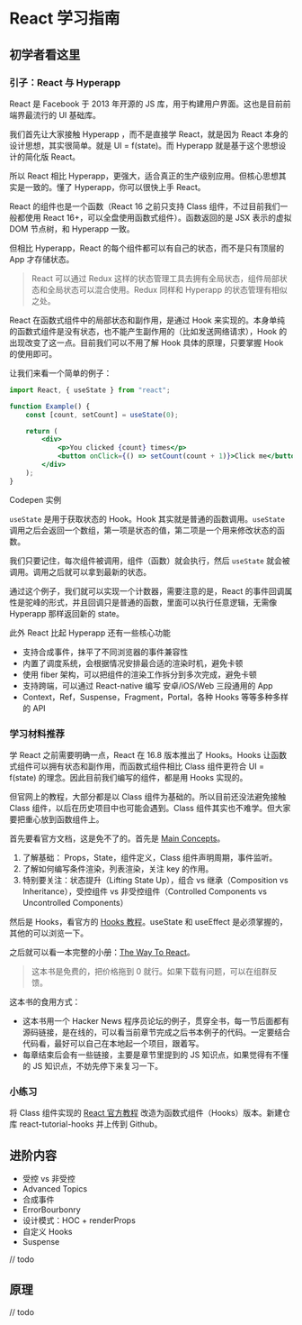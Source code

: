 # React 学习指南

## 初学者看这里

### 引子：React 与 Hyperapp

React 是 Facebook 于 2013 年开源的 JS 库，用于构建用户界面。这也是目前前端界最流行的 UI 基础库。

我们首先让大家接触 Hyperapp ，而不是直接学 React，就是因为 React 本身的设计思想，其实很简单。就是 UI = f(state)。而 Hyperapp 就是基于这个思想设计的简化版 React。

所以 React 相比 Hyperapp，更强大，适合真正的生产级别应用。但核心思想其实是一致的。懂了 Hyperapp，你可以很快上手 React。

React 的组件也是一个函数（React 16 之前只支持 Class 组件，不过目前我们一般都使用 React 16+，可以全盘使用函数式组件）。函数返回的是 JSX 表示的虚拟 DOM 节点树，和 Hyperapp 一致。

但相比 Hyperapp，React 的每个组件都可以有自己的状态，而不是只有顶层的 App 才存储状态。

> React 可以通过 Redux 这样的状态管理工具去拥有全局状态，组件局部状态和全局状态可以混合使用。Redux 同样和 Hyperapp 的状态管理有相似之处。

React 在函数式组件中的局部状态和副作用，是通过 Hook 来实现的。本身单纯的函数式组件是没有状态，也不能产生副作用的（比如发送网络请求），Hook 的出现改变了这一点。目前我们可以不用了解 Hook 具体的原理，只要掌握 Hook 的使用即可。

让我们来看一个简单的例子：

```jsx
import React, { useState } from "react";

function Example() {
	const [count, setCount] = useState(0);

	return (
		<div>
			<p>You clicked {count} times</p>
			<button onClick={() => setCount(count + 1)}>Click me</button>
		</div>
	);
}
```

Codepen 实例

`useState` 是用于获取状态的 Hook。Hook 其实就是普通的函数调用。`useState` 调用之后会返回一个数组，第一项是状态的值，第二项是一个用来修改状态的函数。

我们只要记住，每次组件被调用，组件（函数）就会执行，然后 `useState` 就会被调用。调用之后就可以拿到最新的状态。

通过这个例子，我们就可以实现一个计数器，需要注意的是，React 的事件回调属性是驼峰的形式，并且回调只是普通的函数，里面可以执行任意逻辑，无需像 Hyperapp 那样返回新的 state。

此外 React 比起 Hyperapp 还有一些核心功能

- 支持合成事件，抹平了不同浏览器的事件兼容性
- 内置了调度系统，会根据情况安排最合适的渲染时机，避免卡顿
- 使用 fiber 架构，可以把组件的渲染工作拆分到多次完成，避免卡顿
- 支持跨端，可以通过 React-native 编写 安卓/iOS/Web 三段通用的 App
- Context，Ref，Suspense，Fragment，Portal，各种 Hooks 等等多种多样的 API

### 学习材料推荐

学 React 之前需要明确一点，React 在 16.8 版本推出了 Hooks。Hooks 让函数式组件可以拥有状态和副作用，而函数式组件相比 Class 组件更符合 UI = f(state) 的理念。因此目前我们编写的组件，都是用 Hooks 实现的。

但官网上的教程，大部分都是以 Class 组件为基础的。所以目前还没法避免接触 Class 组件，以后在历史项目中也可能会遇到。Class 组件其实也不难学。但大家要把重心放到函数组件上。

首先要看官方文档，这是免不了的。首先是 [Main Concepts](https://reactjs.org/docs/hello-world.html)。

1. 了解基础： Props，State，组件定义，Class 组件声明周期，事件监听。
2. 了解如何编写条件渲染，列表渲染，关注 key 的作用。
3. 特别要关注：状态提升（Lifting State Up），组合 vs 继承（Composition vs Inheritance），受控组件 vs 非受控组件（Controlled Components vs Uncontrolled Components）

然后是 Hooks，看官方的 [Hooks 教程](https://reactjs.org/docs/hooks-intro.html)。useState 和 useEffect 是必须掌握的，其他的可以浏览一下。

之后就可以看一本完整的小册：[The Way To React](https://leanpub.com/the-road-to-learn-react-chinese/)。

> 这本书是免费的，把价格拖到 0 就行。如果下载有问题，可以在组群反馈。

这本书的食用方式：

- 这本书用一个 Hacker News 程序员论坛的例子，贯穿全书，每一节后面都有源码链接，是在线的，可以看当前章节完成之后书本例子的代码。一定要结合代码看，最好可以自己在本地起一个项目，跟着写。
- 每章结束后会有一些链接，主要是章节里提到的 JS 知识点，如果觉得有不懂的 JS 知识点，不妨先停下来复习一下。

### 小练习

将 Class 组件实现的 [React 官方教程](https://reactjs.org/tutorial/tutorial.html) 改造为函数式组件（Hooks）版本。新建仓库 react-tutorial-hooks 并上传到 Github。

## 进阶内容

- 受控 vs 非受控
- Advanced Topics
- 合成事件
- ErrorBourbonry
- 设计模式：HOC + renderProps
- 自定义 Hooks
- Suspense

// todo

## 原理

// todo
